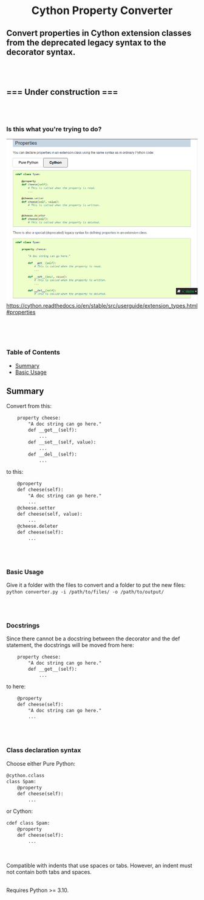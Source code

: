 <h1 align="center">Cython Property Converter</h1>

## Convert properties in Cython extension classes from the deprecated legacy syntax to the decorator syntax. ##

<br><br>
## ===  Under construction  === ##
<br><br>

### Is this what you're trying to do? ###
![](assets/screenshot.png)
https://cython.readthedocs.io/en/stable/src/userguide/extension_types.html#properties
<br><br>


<br/><br/>
### Table of Contents
* [Summary](#Summary)
* [Basic Usage](#Basic-Usage)


## Summary
Convert from this:
```
    property cheese:
        "A doc string can go here."
        def __get__(self):
            ...
        def __set__(self, value):
            ...
        def __del__(self):
            ...
```
to this:
```
    @property
    def cheese(self):
        "A doc string can go here."
        ...
    @cheese.setter
    def cheese(self, value):
        ...
    @cheese.deleter
    def cheese(self):
        ...
```



<br><br>
### Basic Usage ###
Give it a folder with the files to convert and a folder to put the new files:
`python converter.py -i /path/to/files/ -o /path/to/output/`



<br><br>
### Docstrings ###
Since there cannot be a docstring between the decorator and the def statement, the docstrings will be moved from here:
```
    property cheese:
        "A doc string can go here."
        def __get__(self):
            ...
```
to here:
```
    @property
    def cheese(self):
        "A doc string can go here."
        ...
```


<br><br>
### Class declaration syntax ###

Choose either Pure Python:
```
@cython.cclass
class Spam:
    @property
    def cheese(self):
        ...
```
or Cython:
```
cdef class Spam:
    @property
    def cheese(self):
        ...
```


<br><br>
Compatible with indents that use spaces or tabs. However, an indent must not contain both tabs and spaces.

<br>
Requires Python >= 3.10.


<br><br>
